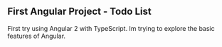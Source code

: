 
## First Angular Project - Todo List

First try using Angular 2 with TypeScript. Im trying to explore the basic features of Angular.
